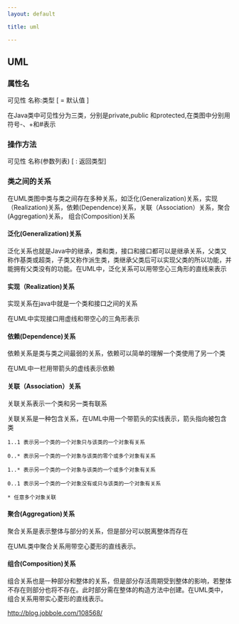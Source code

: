 ```yaml
---
layout: default

title: uml

---
```


## UML

### 属性名

可见性  名称:类型 [ = 默认值 ]

在Java类中可见性分为三类，分别是private,public 和protected,在类图中分别用符号-、+和#表示

### 操作方法

可见性  名称(参数列表) [ : 返回类型]

### 类之间的关系

在UML类图中类与类之间存在多种关系，如泛化(Generalization)关系，实现（Realization)关系，依赖(Dependence)关系，关联（Association）关系，聚合(Aggregation)关系， 组合(Composition)关系

#### 泛化(Generalization)关系
泛化关系也就是Java中的继承，类和类，接口和接口都可以是继承关系，父类又称作基类或超类，子类又称作派生类，类继承父类后可以实现父类的所以功能，并能拥有父类没有的功能。在UML中，泛化关系可以用带空心三角形的直线来表示

#### 实现（Realization)关系
实现关系在java中就是一个类和接口之间的关系

在UML中实现接口用虚线和带空心的三角形表示

#### 依赖(Dependence)关系
依赖关系是类与类之间最弱的关系，依赖可以简单的理解一个类使用了另一个类

在UML中一栏用带箭头的虚线表示依赖


#### 关联（Association）关系

关联关系表示一个类和另一类有联系

关联关系是一种包含关系，在UML中用一个带箭头的实线表示，箭头指向被包含类

	1..1 表示另一个类的一个对象只与该类的一个对象有关系
	 
	0..* 表示另一个类的一个对象与该类的零个或多个对象有关系
	 
	1..* 表示另一个类的一个对象与该类的一个或多个对象有关系
	 
	0..1 表示另一个类的一个对象没有或只与该类的一个对象有关系
	 
	* 任意多个对象关联

#### 聚合(Aggregation)关系

聚合关系是表示整体与部分的关系，但是部分可以脱离整体而存在

在UML类中聚合关系用带空心菱形的直线表示。

#### 组合(Composition)关系

组合关系也是一种部分和整体的关系，但是部分存活周期受到整体的影响，若整体不存在则部分也将不存在。此时部分需在整体的构造方法中创建。在UML类中，组合关系用带实心菱形的直线表示。


 
http://blog.jobbole.com/108568/



